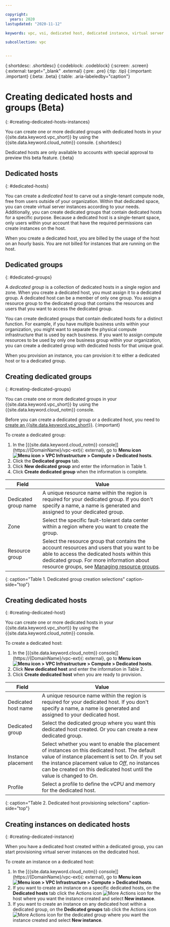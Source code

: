 ```yaml
---

copyright:
  years: 2020 
lastupdated: "2020-11-12"

keywords: vpc, vsi, dedicated host, dedicated instance, virtual server instance, creating, UI, console

subcollection: vpc


---
```


{:shortdesc: .shortdesc}
{:codeblock: .codeblock}
{:screen: .screen}
{:external: target="_blank" .external}
{:pre: .pre}
{:tip: .tip}
{:important: .important}
{:beta: .beta}
{:table: .aria-labeledby="caption"}

# Creating dedicated hosts and groups (Beta)
{: #creating-dedicated-hosts-instances}

You can create one or more dedicated groups with dedicated hosts in your {{site.data.keyword.vpc_short}} by using the {{site.data.keyword.cloud_notm}} console.
{:shortdesc}

Dedicated hosts are only available to accounts with special approval to preview this beta feature. 
{:beta}

## Dedicated hosts
{: #dedicated-hosts}

You can create a *dedicated host* to carve out a single-tenant compute node, free from users outside of your organization. Within that dedicated space, you can create virtual server instances according to your needs. Additionally, you can create dedicated groups that contain dedicated hosts for a specific purpose. Because a dedicated host is a single-tenant space, only users within your account that have the required permissions can create instances on the host. 

When you create a dedicated host, you are billed by the usage of the host on an hourly basis. 
You are not billed for instances that are running on the host. 

## Dedicated groups
{: #dedicated-groups}

A *dedicated group* is a collection of dedicated hosts in a single region and zone. When you create a dedicated host, you must 
assign it to a dedicated group. A dedicated host can be a member of only one group. You assign a resource 
group to the dedicated group that contains the resources and users that you want to access the dedicated group. <!--A dedicated group can provide redundancy. If a host within the group happens to fail, 
instances running on that host can be migrated to another host in the same group.-->

You can create dedicated groups that contain dedicated hosts for a distinct function. For example, if you have multiple business 
units within your organization, you might want to separate the physical compute infrastructure that is used by each business. 
If you want to assign compute resources to be used by only one business group within your organization, you can create a dedicated group 
with dedicated hosts for that unique goal. 

When you provision an instance, you can provision it to either a dedicated host or to a dedicated group.

## Creating dedicated groups 
{: #creating-dedicated-groups}

You can create one or more dedicated groups in your {{site.data.keyword.vpc_short}} by using the {{site.data.keyword.cloud_notm}} console.

Before you can create a dedicated group or a dedicated host, you need to [create an {{site.data.keyword.vpc_short}}](/docs/vpc?topic=vpc-creating-a-vpc-using-the-ibm-cloud-console).
{:important}

To create a dedicated group:
1. In the [{{site.data.keyword.cloud_notm}} console]](https://{DomainName}/vpc-ext){: external}, go to **Menu icon ![Menu icon](../icons/icon_hamburger.svg) > VPC Infrastructure > Compute > Dedicated hosts**. 
2. Click the **Dedicated groups** tab.
3. Click **New dedicated group** and enter the information in Table 1.
3. Click **Create dedicated group** when the information is complete.

| Field | Value |
|-------|-------|
| Dedicated group name  | A unique resource name within the region is required for your dedicated group. If you don't specify a name, a name is generated and assigned to your dedicated group. |
| Zone | Select the specific fault-tolerant data center within a region where you want to create the group. |
| Resource group | Select the resource group that contains the account resources and users that you want to be able to access the dedicated hosts within this dedicated group. For more information about resource groups, see [Managing resource groups](/docs/account?topic=account-rgs).  |
{: caption="Table 1. Dedicated group creation selections" caption-side="top"}

## Creating dedicated hosts 
{: #creating-dedicated-host}

You can create one or more dedicated hosts in your {{site.data.keyword.vpc_short}} by using the {{site.data.keyword.cloud_notm}} console.

To create a dedicated host:
1. In the [{{site.data.keyword.cloud_notm}} console]](https://{DomainName}/vpc-ext){: external}, go to **Menu icon ![Menu icon](../icons/icon_hamburger.svg) > VPC Infrastructure > Compute > Dedicated hosts**. 
2. Click **New dedicated host** and enter the information in Table 2.
3. Click **Create dedicated host** when you are ready to provision.

| Field | Value |
|-------|-------|
| Dedicated host name  | A unique resource name within the region is required for your dedicated host. If you don't specify a name, a name is generated and assigned to your dedicated host. |
| Dedicated group | Select the dedicated group where you want this dedicated host created. Or you can create a new dedicated group. |
| Instance placement | Select whether you want to enable the placement of instances on this dedicated host. The default value of instance placement is set to *On*. If you set the instance placement value to *Off*, no instances can be created on this dedicated host until the value is changed to *On*.|
| Profile | Select a profile to define the vCPU and memory for the dedicated host.  |
{: caption="Table 2. Dedicated host provisioning selections" caption-side="top"}

## Creating instances on dedicated hosts
{: #creating-dedicated-instance}

When you have a dedicated host created within a dedicated group, you can start provisioning virtual server instances on the dedicated host. 

To create an instance on a dedicated host:
1. In the [{{site.data.keyword.cloud_notm}} console]](https://{DomainName}/vpc-ext){: external}, go to **Menu icon ![Menu icon](../icons/icon_hamburger.svg) > VPC Infrastructure > Compute > Dedicated hosts**. 
2. If you want to create an instance on a specific dedicated hosts, on the **Dedicated hosts** tab click the Actions icon ![More Actions icon](../icons/action-menu-icon.svg) for the host where you want the instance created and select **New instance**.
3. If you want to create an instance on any dedicated host within a dedicated group, on the **Dedicated groups** tab click the Actions icon ![More Actions icon](../icons/action-menu-icon.svg) for the dedicated group where you want the instance created and select **New instance**.

